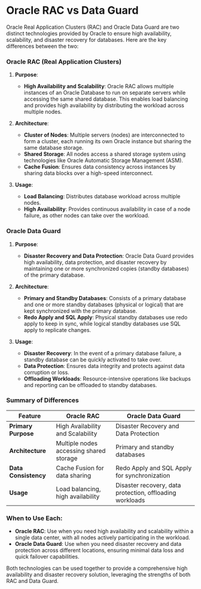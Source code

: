 # Oracle RAC vs Data Guard

Oracle Real Application Clusters (RAC) and Oracle Data Guard are two distinct technologies provided by Oracle to ensure high availability, scalability, and disaster recovery for databases. Here are the key differences between the two:

### Oracle RAC (Real Application Clusters)
1. **Purpose**: 
   - **High Availability and Scalability**: Oracle RAC allows multiple instances of an Oracle Database to run on separate servers while accessing the same shared database. This enables load balancing and provides high availability by distributing the workload across multiple nodes.

2. **Architecture**:
   - **Cluster of Nodes**: Multiple servers (nodes) are interconnected to form a cluster, each running its own Oracle instance but sharing the same database storage.
   - **Shared Storage**: All nodes access a shared storage system using technologies like Oracle Automatic Storage Management (ASM).
   - **Cache Fusion**: Ensures data consistency across instances by sharing data blocks over a high-speed interconnect.

3. **Usage**:
   - **Load Balancing**: Distributes database workload across multiple nodes.
   - **High Availability**: Provides continuous availability in case of a node failure, as other nodes can take over the workload.

### Oracle Data Guard
1. **Purpose**:
   - **Disaster Recovery and Data Protection**: Oracle Data Guard provides high availability, data protection, and disaster recovery by maintaining one or more synchronized copies (standby databases) of the primary database.

2. **Architecture**:
   - **Primary and Standby Databases**: Consists of a primary database and one or more standby databases (physical or logical) that are kept synchronized with the primary database.
   - **Redo Apply and SQL Apply**: Physical standby databases use redo apply to keep in sync, while logical standby databases use SQL apply to replicate changes.

3. **Usage**:
   - **Disaster Recovery**: In the event of a primary database failure, a standby database can be quickly activated to take over.
   - **Data Protection**: Ensures data integrity and protects against data corruption or loss.
   - **Offloading Workloads**: Resource-intensive operations like backups and reporting can be offloaded to standby databases.

### Summary of Differences
| Feature               | Oracle RAC                                   | Oracle Data Guard                           |
|-----------------------|----------------------------------------------|---------------------------------------------|
| **Primary Purpose**   | High Availability and Scalability            | Disaster Recovery and Data Protection       |
| **Architecture**      | Multiple nodes accessing shared storage      | Primary and standby databases               |
| **Data Consistency**  | Cache Fusion for data sharing                | Redo Apply and SQL Apply for synchronization|
| **Usage**             | Load balancing, high availability            | Disaster recovery, data protection, offloading workloads|

### When to Use Each:
- **Oracle RAC**: Use when you need high availability and scalability within a single data center, with all nodes actively participating in the workload.
- **Oracle Data Guard**: Use when you need disaster recovery and data protection across different locations, ensuring minimal data loss and quick failover capabilities.

Both technologies can be used together to provide a comprehensive high availability and disaster recovery solution, leveraging the strengths of both RAC and Data Guard.